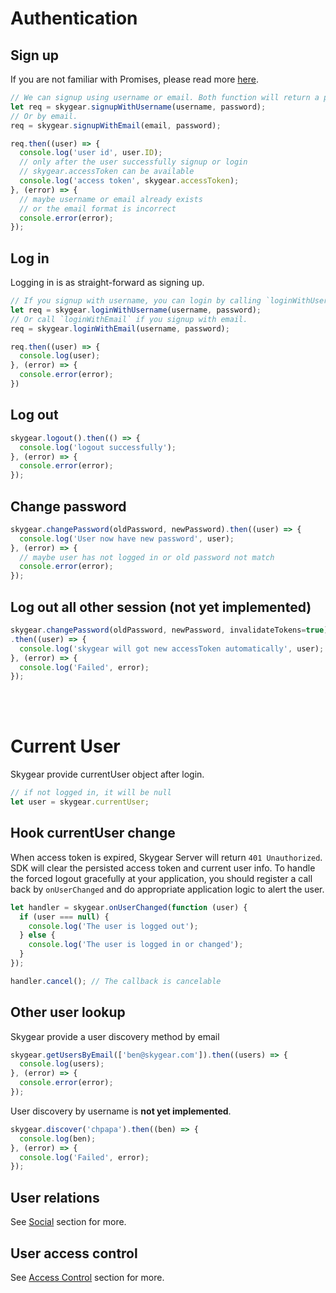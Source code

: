 <br/><br/>
<a name="authentication"></a>
# Authentication

## Sign up

If you are not familiar with Promises, please read more [here](https://www.promisejs.org/).

``` javascript
// We can signup using username or email. Both function will return a promise.
let req = skygear.signupWithUsername(username, password);
// Or by email.
req = skygear.signupWithEmail(email, password);

req.then((user) => {
  console.log('user id', user.ID);
  // only after the user successfully signup or login
  // skygear.accessToken can be available
  console.log('access token', skygear.accessToken);
}, (error) => {
  // maybe username or email already exists
  // or the email format is incorrect
  console.error(error);
});
```

## Log in

Logging in is as straight-forward as signing up.

``` javascript
// If you signup with username, you can login by calling `loginWithUsername`.
let req = skygear.loginWithUsername(username, password);
// Or call `loginWithEmail` if you signup with email.
req = skygear.loginWithEmail(username, password);

req.then((user) => {
  console.log(user);
}, (error) => {
  console.error(error);    
})
```

## Log out

``` javascript
skygear.logout().then(() => {
  console.log('logout successfully');
}, (error) => {
  console.error(error);
});
```

## Change password

``` javascript
skygear.changePassword(oldPassword, newPassword).then((user) => {
  console.log('User now have new password', user);
}, (error) => {
  // maybe user has not logged in or old password not match
  console.error(error);
});
```

## Log out all other session (not yet implemented)

``` javascript
skygear.changePassword(oldPassword, newPassword, invalidateTokens=true)
.then((user) => {
  console.log('skygear will got new accessToken automatically', user);
}, (error) => {
  console.log('Failed', error);
});
```










<br/><br/>
<a name="current-user"></a>
# Current User

Skygear provide currentUser object after login.

``` javascript
// if not logged in, it will be null
let user = skygear.currentUser;
```

## Hook currentUser change

When access token is expired, Skygear Server will return `401 Unauthorized`. SDK will
clear the persisted access token and current user info. To handle the forced
logout gracefully at your application, you should register a call back by
`onUserChanged` and do appropriate application logic to alert the user.

``` javascript
let handler = skygear.onUserChanged(function (user) {
  if (user === null) {
    console.log('The user is logged out');
  } else {
    console.log('The user is logged in or changed');
  }
});

handler.cancel(); // The callback is cancelable
```

## Other user lookup

Skygear provide a user discovery method by email

``` javascript
skygear.getUsersByEmail(['ben@skygear.com']).then((users) => {
  console.log(users);
}, (error) => {
  console.error(error);
});
```

User discovery by username is **not yet implemented**.

``` javascript
skygear.discover('chpapa').then((ben) => {
  console.log(ben);
}, (error) => {
  console.log('Failed', error);
});
```

## User relations

See [Social](/js/guide/relation) section for more.

## User access control

See [Access Control](/js/guide/access-control/role) section for more.
